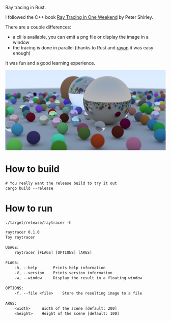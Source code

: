 Ray tracing in Rust.

I followed the C++ book [Ray Tracing in One Weekend](https://raytracing.github.io) by Peter Shirley.

There are a couple differences:
- a cli is available, you can emit a png file or display the image in a window
- the tracing is done in parallel (thanks to Rust and [rayon](https://github.com/rayon-rs/rayon) it was easy enough)

It was fun and a good learning experience.

![example.png](example-1600x800.png?raw=true)

# How to build

```
# You really want the release build to try it out
cargo build --release
```

# How to run

```
./target/release/raytracer -h
```


```
raytracer 0.1.0
Toy raytracer

USAGE:
    raytracer [FLAGS] [OPTIONS] [ARGS]

FLAGS:
    -h, --help       Prints help information
    -V, --version    Prints version information
    -w, --window     Display the result in a floating window

OPTIONS:
    -f, --file <file>    Store the resulting image to a file

ARGS:
    <width>     Width of the scene [default: 200]
    <height>    Height of the scene [default: 100]
```
